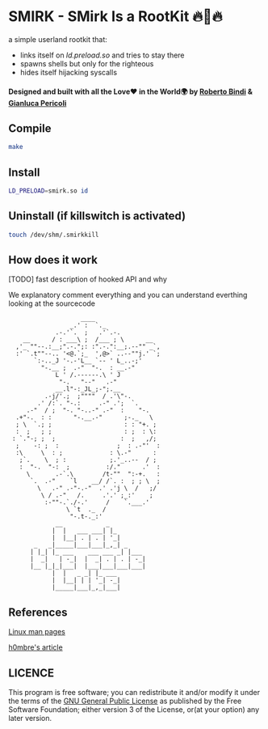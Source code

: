 # **SMIRK** - **SM**irk **I**s a **R**oot**K**it 🔥🥔🔥

a simple userland rootkit that:
- links itself on *ld.preload.so* and tries to stay there
- spawns shells but only for the righteous
- hides itself hijacking syscalls

#### Designed and built with all the Love❤️ in the World🌍 by [Roberto Bindi](https://github.com/ShotokanZH) & [Gianluca Pericoli](https://github.com/gpericol)

## Compile
```bash
make
```

## Install
```bash
LD_PRELOAD=smirk.so id
```

## Uninstall (if killswitch is activated)
```bash
touch /dev/shm/.smirkkill
```

## How does it work
[TODO] fast description of hooked API and why

We explanatory comment everything and you can understand everthing looking at the sourcecode
```text
                    ____
                 _.' :  `._
             .-.'`.  ;   .'`.-.
    __      / : ___\ ;  /___ ; \      __
  ,'_ ""--.:__;".-.";: :".-.":__;.--"" _`,
  :' `.t""--.. '<@.`;_  ',@>` ..--""j.' `;
       `:-.._J '-.-'L__ `-- ' L_..-;'
         "-.__ ;  .-"  "-.  : __.-"
             L ' /.------.\ ' J
              "-.   "--"   .-"
             __.l"-:_JL_;-";.__
          .-j/'.;  ;""""  / .'\"-.
        .' /:`. "-.:     .-" .';  `.
     .-"  / ;  "-. "-..-" .-"  :    "-.
  .+"-.  : :      "-.__.-"      ;-._   \
  ; \  `.; ;                    : : "+. ;
  :  ;   ; ;                    : ;  : \:
 : `."-; ;  ;                  :  ;   ,/;
  ;    -: ;  :                ;  : .-"'  :
  :\     \  : ;             : \.-"      :
   ;`.    \  ; :            ;.'_..--  / ;
   :  "-.  "-:  ;          :/."      .'  :
     \       .-`.\        /t-""  ":-+.   :
      `.  .-"    `l    __/ /`. :  ; ; \  ;
        \   .-" .-"-.-"  .' .'j \  /   ;/
         \ / .-"   /.     .'.' ;_:'    ;
          :-""-.`./-.'     /    `.___.'
                \ `t  ._  / 
                 "-.t-._:'
             __            _                
            |  |   ___ ___| |_              
            |  |__| . | . | '_|             
       _   _|_____|___|___|_,_| _     
      | |_| |_ ___    ___ ___ _| |___ 
      |  _|   | -_|  |  _| . | . | -_|
      |__ |_|_|___|  |___|___|___|___|
            |  |   _ _| |_ ___              
            |  |__| | | '_| -_|             
            |_____|___|_,_|___|
```

## References
[Linux man pages](https://linux.die.net/man/)

[h0mbre's article](https://h0mbre.github.io/Learn-C-By-Creating-A-Rootkit/)

## LICENCE

This program is free software; you can redistribute it and/or modify it under the terms of the [GNU General Public License](https://www.gnu.org/licenses/gpl-3.0.html) as published by the Free Software Foundation; either version 3 of the License, or(at your option) any later version.
